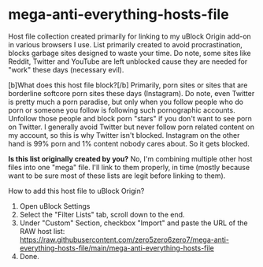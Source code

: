 # mega-anti-everything-hosts-file
Host file collection created primarily for linking to my uBlock Origin add-on in various browsers I use. List primarily created to avoid procrastination, blocks garbage sites designed to waste your time. Do note, some sites like Reddit, Twitter and YouTube are left unblocked cause they are needed for "work" these days (necessary evil).


[b]What does this host file block?[/b]
Primarily, porn sites or sites that are borderline softcore porn sites these days (Instagram). Do note, even Twitter is pretty much a porn paradise, but only when you follow people who do porn or someone you follow is following such pornographic accounts. Unfollow those people and block porn "stars" if you don't want to see porn on Twitter. I generally avoid Twitter but never follow porn related content on my account, so this is why Twitter isn't blocked. Instagram on the other hand is 99% porn and 1% content nobody cares about. So it gets blocked.


<b>Is this list originally created by you?</b>
No, I'm combining multiple other host files into one "mega" file. I'll link to them properly, in time (mostly because want to be sure most of these lists are legit before linking to them).


How to add this host file to uBlock Origin?
1. Open uBlock Settings
2. Select the "Filter Lists" tab, scroll down to the end.
3. Under "Custom" Section, checkbox "Import" and paste the URL of the RAW host list: https://raw.githubusercontent.com/zero5zero6zero7/mega-anti-everything-hosts-file/main/mega-anti-everything-hosts-file
4. Done.

